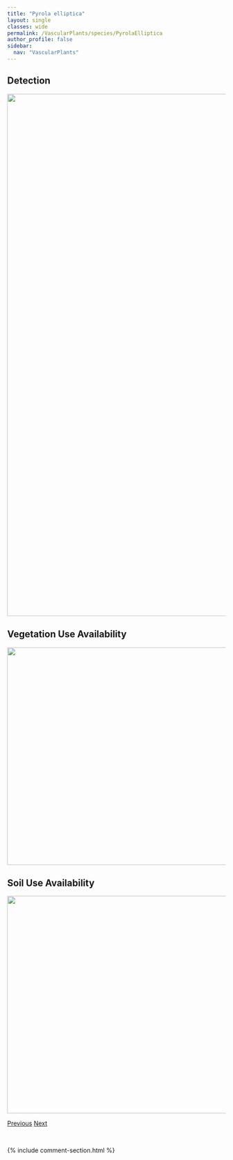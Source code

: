 ```yaml
---
title: "Pyrola elliptica"
layout: single
classes: wide
permalink: /VascularPlants/species/PyrolaElliptica
author_profile: false
sidebar:
  nav: "VascularPlants"
---
```


<h2>Detection</h2>

<a href="https://drive.google.com/uc?export=view&id=1DVTZ4_43bxHR7wpoS00t0odZ1b1j_rtC">
<img src="https://drive.google.com/uc?export=view&id=1DVTZ4_43bxHR7wpoS00t0odZ1b1j_rtC" height = "1200" width = "800">
</a>


<h2>Vegetation Use Availability</h2>

<a href="https://drive.google.com/uc?export=view&id=1m2zybfx9Zny9zFqiCDou62XrI-9h6rIb">
<img src="https://drive.google.com/uc?export=view&id=1m2zybfx9Zny9zFqiCDou62XrI-9h6rIb" height = "500" width = "1000">
</a>


<h2>Soil Use Availability</h2>

<a href="https://drive.google.com/uc?export=view&id=1JQoskJCrGnGLUvKn-WA_dL_Hnwac_uub">
<img src="https://drive.google.com/uc?export=view&id=1JQoskJCrGnGLUvKn-WA_dL_Hnwac_uub" height = "500" width = "1000">
</a>


<a href="/DevelopmentWebsite/VascularPlants/species/PyrolaChlorantha" class="pagination--pager" title="Pyrola chlorantha">Previous</a> <a href="/DevelopmentWebsite/VascularPlants/species/PyrolaMinor" class="pagination--pager" title="Pyrola minor">Next</a>

<p>&nbsp;</p>

{% include comment-section.html %}
